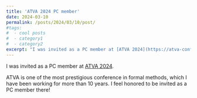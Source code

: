 ```yaml
---
title: 'ATVA 2024 PC member'
date: 2024-03-10
permalink: /posts/2024/03/10/post/
#tags:
#  - cool posts
#  - category1
#  - category2
excerpt: "I was invited as a PC member at [ATVA 2024](https://atva-conference.org/2024/)."
---
```


 I was invited as a PC member at [ATVA 2024](https://atva-conference.org/2024/). 

 ATVA is one of the most prestigious conference in formal methods, which I have been working for more than 10 years. I feel honored to be invited as a PC member there!
